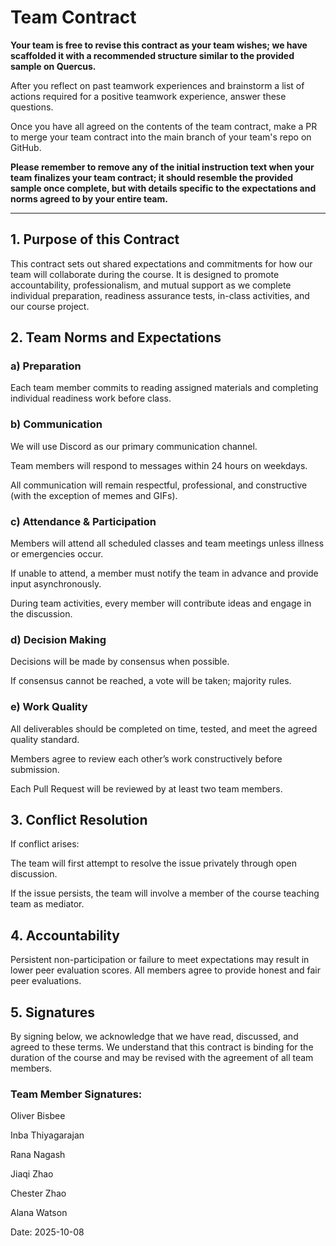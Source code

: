 # Team Contract

**Your team is free to revise this contract as your team wishes; we have scaffolded it with a recommended structure similar to the provided sample on Quercus.**

After you reflect on past teamwork experiences and brainstorm a list of actions required for a positive teamwork experience, answer these questions. 

Once you have all agreed on the contents of the team contract, make a PR to merge your team contract into the main branch of your team's repo on GitHub.

**Please remember to remove any of the initial instruction text when your team finalizes your team contract; it should resemble the provided sample once complete, but with details specific to the expectations and norms agreed to by your entire team.**

---
## 1. Purpose of this Contract
This contract sets out shared expectations and commitments for how our team will collaborate during the course. It is designed to promote accountability, professionalism, and mutual support as we complete individual preparation, readiness assurance tests, in-class activities, and our course project.


## 2. Team Norms and Expectations
### a) Preparation
Each team member commits to reading assigned materials and completing individual readiness work before class.

### b) Communication
We will use Discord as our primary communication channel.

Team members will respond to messages within 24 hours on weekdays.

All communication will remain respectful, professional, and constructive (with the exception of memes and GIFs).

### c) Attendance & Participation
Members will attend all scheduled classes and team meetings unless illness or emergencies occur.

If unable to attend, a member must notify the team in advance and provide input asynchronously.

During team activities, every member will contribute ideas and engage in the discussion.

### d) Decision Making
Decisions will be made by consensus when possible.

If consensus cannot be reached, a vote will be taken; majority rules.

### e) Work Quality
All deliverables should be completed on time, tested, and meet the agreed quality standard.

Members agree to review each other’s work constructively before submission.

Each Pull Request will be reviewed by at least two team members.


## 3. Conflict Resolution
If conflict arises:

The team will first attempt to resolve the issue privately through open discussion.

If the issue persists, the team will involve a member of the course teaching team as mediator.


## 4. Accountability
Persistent non-participation or failure to meet expectations may result in lower peer evaluation scores.
All members agree to provide honest and fair peer evaluations.


## 5. Signatures
By signing below, we acknowledge that we have read, discussed, and agreed to these terms. We understand that this contract is binding for the duration of the course and may be revised with the agreement of all team members.

### Team Member Signatures:
Oliver Bisbee

Inba Thiyagarajan

Rana Nagash

Jiaqi Zhao

Chester Zhao

Alana Watson

Date: 2025-10-08



















